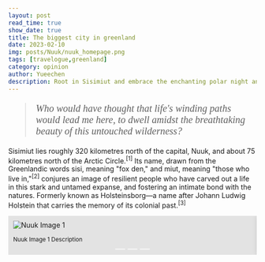 ```yaml
---
layout: post
read_time: true
show_date: true
title: The biggest city in greenland
date: 2023-02-10
img: posts/Nuuk/nuuk_homepage.png
tags: [travelogue,greenland]
category: opinion
author: Yueechen
description: Root in Sisimiut and embrace the enchanting polar night and day, bask in the ethereal glow of the northern lights.
---
```

<blockquote style="font-family: 'Times New Roman', Times, serif; font-style: italic; font-size: 20px;">
Who would have thought that life's winding paths would lead me here, to dwell amidst the breathtaking beauty of this untouched wilderness?
</blockquote>

<p>Sisimiut lies roughly 320 kilometres north of the capital, Nuuk, and about 75 kilometres north of the Arctic Circle.<sup><a href="https://archive.org/details/greenlandarcticl0000etai/page/8/mode/2up" style="text-decoration: none;">[1]</a></sup> Its name, drawn from the Greenlandic words sisi, meaning "fox den," and miut, meaning "those who live in,"<sup><a href="https://ordbog.gl/2018-kal-eng/#e14271" style="text-decoration: none;">[2]</a></sup> conjures an image of resilient people who have carved out a life in this stark and untamed expanse, and fostering an intimate bond with the natures. Formerly known as Holsteinsborg—a name after Johann Ludwig Holstein that carries the memory of its colonial past.<sup><a href="https://da.wikipedia.org/wiki/Sisimiut" style="text-decoration: none;">[3]</a></sup></p>

<style>
    /* 禁止用户选择文本 */
    body {
      -webkit-user-select: none; /* Safari 和 iOS */
      -moz-user-select: none;    /* Firefox */
      -ms-user-select: none;     /* IE 10+ */
      user-select: none;         /* 现代浏览器 */
    }

    .carousel {
      position: relative;
      width: 100%;
      margin: 0 auto;
      overflow: hidden;
    }

    .carousel-inner {
      display: flex;
      transition: transform 0.5s ease;
    }

    .carousel-item {
      min-width: 100%;
      box-sizing: border-box;
    }

    .image-container {
      display: block;
      width: 100%;
      padding: 10px;
      background-color: rgba(0, 0, 0, 0.1);
      box-shadow: 0 0 10px rgba(0, 0, 0, 0.1);
      margin: 0 auto;
    }

    .carousel-indicators {
      position: absolute;
      bottom: 10px;
      left: 50%;
      transform: translateX(-50%);
      display: flex;
      gap: 5px;
      z-index: 10;
    }

    .indicator {
      width: 20px;
      height: 3px;
      background-color: rgba(255, 255, 255, 0.5);
      cursor: pointer;
    }
  </style>
</head>
<body>
  <div class="carousel">
    <div class="carousel-inner">
      <!-- 图片 1 -->
      <div class="carousel-item">
        <div class="image-container">
          <img src="./assets/img/posts/Nuuk/nuuk2.png" alt="Nuuk Image 1" />
          <p><small>Nuuk Image 1 Description</small></p>
        </div>
      </div>
      <!-- 图片 2 -->
      <div class="carousel-item">
        <div class="image-container">
          <img src="./assets/img/posts/Nuuk/nuuk4.png" alt="Nuuk Image 2" />
          <p><small>Nuuk Image 2 Description</small></p>
        </div>
      </div>
      <!-- 图片 3 -->
      <div class="carousel-item">
        <div class="image-container">
          <img src="./assets/img/posts/Nuuk/nuuk5.png" alt="Nuuk Image 3" />
          <p><small>Nuuk Image 3 Description</small></p>
        </div>
      </div>
    </div>
    <!-- 指示器 -->
    <div class="carousel-indicators">
      <span class="indicator" data-index="0"></span>
      <span class="indicator" data-index="1"></span>
      <span class="indicator" data-index="2"></span>
    </div>
  </div>

  <script>
    let currentIndex = 0;
    const carouselInner = document.querySelector('.carousel-inner');
    const indicators = document.querySelectorAll('.indicator');
    const carouselItems = document.querySelectorAll('.carousel-item');
    const imageContainers = document.querySelectorAll('.image-container');

    // 动态调整图片容器大小
    function adjustImageSize() {
      let maxHeight = 0;

      // 找到所有图片容器中的最大高度
      imageContainers.forEach(container => {
        if (container.clientHeight > maxHeight) {
          maxHeight = container.clientHeight;
        }
      });

      // 将所有图片容器的高度设置为最大高度
      imageContainers.forEach(container => {
        container.style.height = `${maxHeight}px`;
      });
    }

    // 显示指定索引的图片
    function showSlide(index) {
      const totalItems = carouselItems.length;
      if (index >= totalItems) currentIndex = 0;
      if (index < 0) currentIndex = totalItems - 1;
      carouselInner.style.transform = `translateX(-${currentIndex * 100}%)`;
      updateIndicators();
    }

    // 更新指示器状态
    function updateIndicators() {
      indicators.forEach((indicator, i) => {
        if (i === currentIndex) {
          indicator.style.backgroundColor = 'rgba(255, 255, 255, 1)'; // 激活状态
        } else {
          indicator.style.backgroundColor = 'rgba(255, 255, 255, 0.5)'; // 默认状态
        }
      });
    }

    // 下一张
    function nextSlide() {
      currentIndex++;
      showSlide(currentIndex);
    }

    // 上一张
    function prevSlide() {
      currentIndex--;
      showSlide(currentIndex);
    }

    // 点击指示器跳转
    indicators.forEach((indicator) => {
      indicator.addEventListener('click', () => {
        currentIndex = parseInt(indicator.getAttribute('data-index'));
        showSlide(currentIndex);
      });
    });

    // 初始化
    adjustImageSize(); // 动态调整图片大小
    updateIndicators();

    // 监听窗口大小变化
    window.addEventListener('resize', adjustImageSize);

    // 触摸滑动功能
    let startX = 0;
    let isDragging = false;

    carouselInner.addEventListener('touchstart', (e) => {
      startX = e.touches[0].clientX; // 记录触摸起始位置
      isDragging = true;
    });

    carouselInner.addEventListener('touchmove', (e) => {
      if (!isDragging) return;
      const currentX = e.touches[0].clientX; // 获取当前触摸位置
      const diffX = startX - currentX; // 计算滑动距离

      // 如果滑动距离超过 50px，切换图片
      if (Math.abs(diffX) > 50) {
        if (diffX > 0) {
          nextSlide(); // 向右滑动，切换到下一张
        } else {
          prevSlide(); // 向左滑动，切换到上一张
        }
        isDragging = false; // 结束拖动
      }
    });

    carouselInner.addEventListener('touchend', () => {
      isDragging = false; // 结束拖动
    });

    // 禁止长按图片触发下载菜单
    document.addEventListener('contextmenu', function (e) {
      if (e.target.tagName === 'IMG') {
        e.preventDefault(); // 阻止默认右键菜单
      }
    });
  </script>
</body>
</html>

<!-- 仅在图片上禁用右键菜单 -->
<script>
  document.querySelectorAll('img').forEach(img => {
    img.addEventListener('contextmenu', function (e) {
      e.preventDefault(); // 阻止默认右键菜单
    });
  });
</script>
